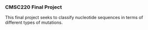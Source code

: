 ### CMSC220 Final Project
This final project seeks to classify nucleotide sequences in terms of different types of mutations.
